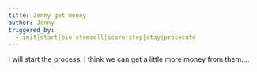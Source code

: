 ```yaml
---
title: Jenny get money
author: Jenny
triggered_by:
  - init|start|bio|stemcell|score|step|stay|prosecute
---
```

I will start the process. I think we can get a little more money from them....
